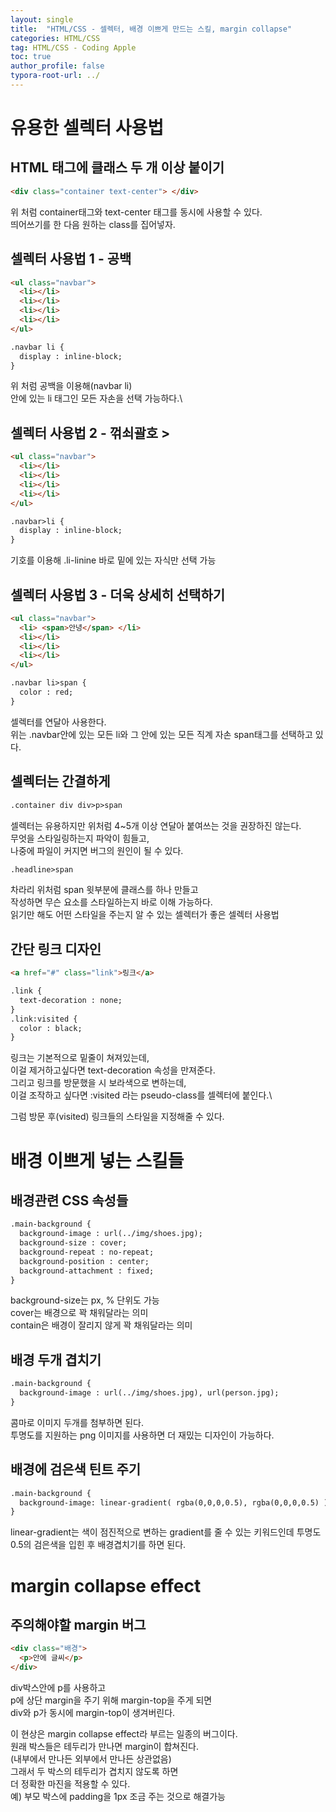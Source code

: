 ```yaml
---
layout: single
title:  "HTML/CSS - 셀렉터, 배경 이쁘게 만드는 스킬, margin collapse"
categories: HTML/CSS
tag: HTML/CSS - Coding Apple
toc: true
author_profile: false
typora-root-url: ../
---
```


# 유용한 셀렉터 사용법
## HTML 태그에 클래스 두 개 이상 붙이기
```html
<div class="container text-center"> </div>
```
위 처럼 container태그와 text-center 태그를 동시에 사용할 수 있다.\
띄어쓰기를 한 다음 원하는 class를 집어넣자.

## 셀렉터 사용법 1 - 공백
```html
<ul class="navbar">
  <li></li>
  <li></li>
  <li></li>
  <li></li>
</ul>

.navbar li {
  display : inline-block;
}
```
위 처럼 공백을 이용해(navbar li)\
안에 있는 li 태그인 모든 자손을 선택 가능하다.\

## 셀렉터 사용법 2 - 꺾쇠괄호 >
```html
<ul class="navbar">
  <li></li>
  <li></li>
  <li></li>
  <li></li>
</ul>

.navbar>li {
  display : inline-block;
}
```
기호를 이용해 .li-linine 바로 밑에 있는 자식만 선택 가능

## 셀렉터 사용법 3 - 더욱 상세히 선택하기
```html
<ul class="navbar">
  <li> <span>안녕</span> </li>
  <li></li>
  <li></li>
  <li></li>
</ul>

.navbar li>span {
  color : red;
}
```
셀렉터를 연달아 사용한다.\
위는 .navbar안에 있는 모든 li와 그 안에 있는 모든 직계 자손 span태그를
선택하고 있다.

## 셀렉터는 간결하게
```html
.container div div>p>span
```
셀렉터는 유용하지만 위처럼 4~5개 이상 연달아 붙여쓰는 것을 권장하진 않는다.\
무엇을 스타일링하는지 파악이 힘들고,\
나중에 파일이 커지면 버그의 원인이 될 수 있다.
```html
.headline>span
```
차라리 위처럼 span 윗부분에 클래스를 하나 만들고\
작성하면 무슨 요소를 스타일하는지 바로 이해 가능하다.\
읽기만 해도 어떤 스타일을 주는지 알 수 있는 셀렉터가 좋은 셀렉터 사용법

## 간단 링크 디자인
```html
<a href="#" class="link">링크</a>

.link {
  text-decoration : none;
}
.link:visited {
  color : black;
}
```
링크는 기본적으로 밑줄이 쳐져있는데,\
이걸 제거하고싶다면 text-decoration 속성을 만져준다.\
그리고 링크를 방문했을 시 보라색으로 변하는데,\
이걸 조작하고 싶다면 :visited 라는 pseudo-class를 셀렉터에 붙인다.\

그럼 방문 후(visited) 링크들의 스타일을 지정해줄 수 있다.

# 배경 이쁘게 넣는 스킬들
## 배경관련 CSS 속성들
```html
.main-background {
  background-image : url(../img/shoes.jpg);
  background-size : cover;
  background-repeat : no-repeat;
  background-position : center;
  background-attachment : fixed;
}
```
background-size는 px, % 단위도 가능\
cover는 배경으로 꽉 채워달라는 의미\
contain은 배경이 잘리지 않게 꽉 채워달라는 의미

## 배경 두개 겹치기
```html
.main-background {
  background-image : url(../img/shoes.jpg), url(person.jpg);
}
```
콤마로 이미지 두개를 첨부하면 된다.\
투명도를 지원하는 png 이미지를 사용하면 더 재밌는 디자인이 가능하다.

## 배경에 검은색 틴트 주기
```html
.main-background {
  background-image: linear-gradient( rgba(0,0,0,0.5), rgba(0,0,0,0.5) ), url(이미지경로~~) ;
}
```
linear-gradient는 색이 점진적으로 변하는 gradient를 줄 수 있는 키워드인데
투명도 0.5의 검은색을 입힌 후 배경겹치기를 하면 된다.

# margin collapse effect
## 주의해야할 margin 버그
```html
<div class="배경">
  <p>안에 글씨</p>
</div>
```
div박스안에 p를 사용하고\
p에 상단 margin을 주기 위해 margin-top을 주게 되면\
div와 p가 동시에 margin-top이 생겨버린다.

이 현상은 margin collapse effect라 부르는 일종의 버그이다.\
원래 박스들은 테두리가 만나면 margin이 합쳐진다.\
(내부에서 만나든 외부에서 만나든 상관없음)\
그래서 두 박스의 테두리가 겹치지 않도록 하면\
더 정확한 마진을 적용할 수 있다.\
예) 부모 박스에 padding을 1px 조금 주는 것으로 해결가능